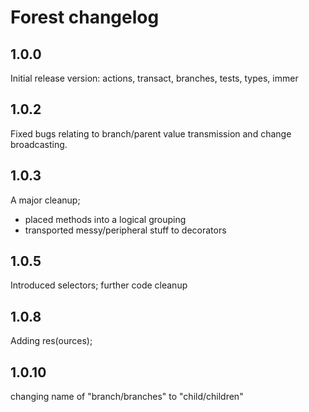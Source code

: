 # Forest changelog

## 1.0.0 

Initial release version: actions, transact, branches, tests, types, immer

## 1.0.2

Fixed bugs relating to branch/parent value transmission and change broadcasting.

## 1.0.3

A major cleanup;

* placed methods into a logical grouping
* transported messy/peripheral stuff to decorators

## 1.0.5 

Introduced selectors; further code cleanup 

## 1.0.8

Adding res(ources);

## 1.0.10

changing name of "branch/branches" to "child/children"
